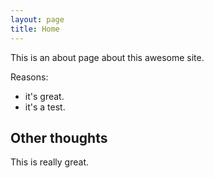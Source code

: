 ```yaml
---
layout: page
title: Home
---
```


This is an about page about this awesome site.

Reasons:
- it's great.
- it's a test.

## Other thoughts

This is really great.
